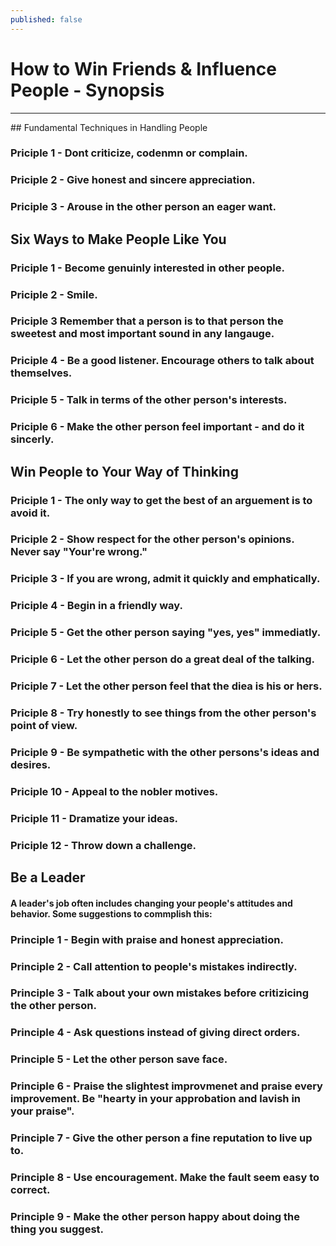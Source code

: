```yaml
---
published: false
---
```

# How to Win Friends & Influence People - Synopsis
<hr/> 
## Fundamental Techniques in Handling People

### Priciple 1 - Dont criticize, codenmn or complain. 

### Priciple 2 - Give honest and sincere appreciation. 

### Priciple 3 - Arouse in the other person an eager want. 
 
## Six Ways to Make People Like You

### Priciple 1 - Become genuinly interested in other people.

### Priciple 2 - Smile.

### Priciple 3 Remember that a person is to that person the sweetest and most important sound in any langauge. 

### Priciple 4 - Be a good listener. Encourage others to talk about themselves. 

### Priciple 5 - Talk in terms of the other person's interests. 

### Priciple 6 - Make the other person feel important - and do it sincerly. 

## Win People to Your Way of Thinking

### Priciple 1 - The only way to get the best of an arguement is to avoid it. 

### Priciple 2 - Show respect for the other person's opinions. Never say "Your're wrong."

### Priciple 3 - If you are wrong, admit it quickly and emphatically. 

### Priciple 4 - Begin in a friendly way.

### Priciple 5 - Get the other person saying "yes, yes" immediatly. 

### Priciple 6 - Let the other person do a great deal of the talking. 

### Priciple 7 - Let the other person feel that the diea is his or hers.

### Priciple 8 - Try honestly to see things from the other person's point of view.

### Priciple 9 - Be sympathetic with the other persons's ideas and desires. 

### Priciple 10 - Appeal to the nobler motives.

### Priciple 11 - Dramatize your ideas.

### Priciple 12 - Throw down a challenge. 


## Be a Leader 
#### A leader's job often includes changing your people's attitudes and behavior. Some suggestions to commplish this:  

### Principle 1 - Begin with praise and honest appreciation.

### Principle 2 - Call attention  to people's mistakes indirectly. 

### Principle 3 - Talk about your own mistakes before critizicing the other person.

### Principle 4 - Ask questions instead of giving direct orders. 

### Principle 5 - Let the other person save face. 

### Principle 6 - Praise the slightest improvmenet and praise every improvement. Be "hearty in your approbation and lavish in your praise". 

### Principle 7 - Give the other person a fine reputation to live up to. 

### Principle 8 - Use encouragement. Make the fault seem easy to correct. 

### Principle 9 - Make the other person happy about doing the thing you suggest.
